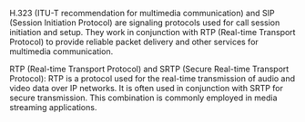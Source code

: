 H.323 (ITU-T recommendation for multimedia communication) and SIP (Session Initiation Protocol) are signaling protocols used for call session initiation and setup. They work in conjunction with RTP (Real-time Transport Protocol) to provide reliable packet delivery and other services for multimedia communication.

RTP (Real-time Transport Protocol) and SRTP (Secure Real-time Transport Protocol): RTP is a protocol used for the real-time transmission of audio and video data over IP networks. It is often used in conjunction with SRTP for secure transmission. This combination is commonly employed in media streaming applications.

